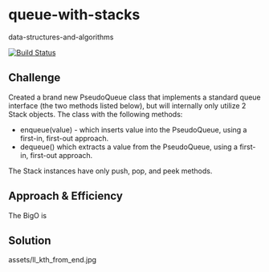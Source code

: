 # queue-with-stacks
data-structures-and-algorithms

[![Build Status](https://travis-ci.com/Alwynblake/401n12-data-structures-and-algorithms.svg?branch=master)](https://travis-ci.com/Alwynblake/401n12-data-structures-and-algorithms)

## Challenge
Created a brand new PseudoQueue class that implements a standard queue interface (the two methods listed below), but will internally only utilize 2 Stack objects. The class with the following methods:

* enqueue(value) - which inserts value into the PseudoQueue, using a first-in, first-out approach.
* dequeue() which extracts a value from the PseudoQueue, using a first-in, first-out approach.

The Stack instances have only push, pop, and peek methods. 

## Approach & Efficiency


The BigO is 

## Solution
assets/ll_kth_from_end.jpg